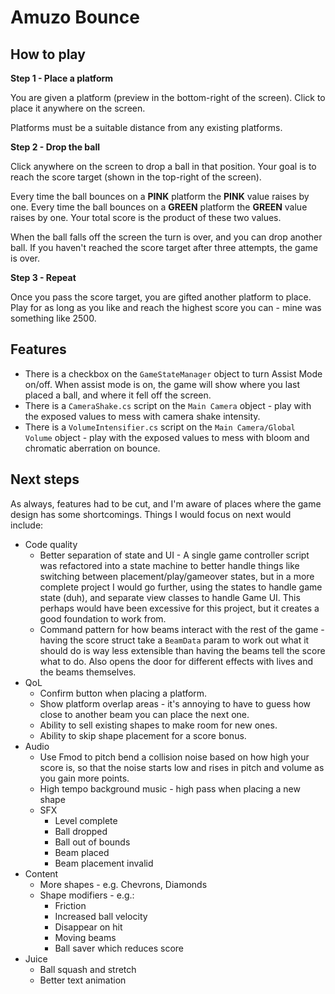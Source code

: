# Amuzo Bounce

## How to play

**Step 1 - Place a platform**

You are given a platform (preview in the bottom-right of the screen). Click to place it anywhere on the screen.

Platforms must be a suitable distance from any existing platforms.

**Step 2 - Drop the ball**

Click anywhere on the screen to drop a ball in that position. Your goal is to reach the score target (shown in the top-right of the screen).

Every time the ball bounces on a **PINK** platform the **PINK** value raises by one. Every time the ball bounces on a **GREEN** platform the **GREEN** value raises by one. Your total score is the product of these two values.

When the ball falls off the screen the turn is over, and you can drop another ball. If you haven't reached the score target after three attempts, the game is over.

**Step 3 - Repeat**

Once you pass the score target, you are gifted another platform to place. Play for as long as you like and reach the highest score you can - mine was something like 2500.

## Features

- There is a checkbox on the `GameStateManager` object to turn Assist Mode on/off. When assist mode is on, the game will show where you last placed a ball, and where it fell off the screen.
- There is a `CameraShake.cs` script on the `Main Camera` object - play with the exposed values to mess with camera shake intensity.
- There is a `VolumeIntensifier.cs` script on the `Main Camera/Global Volume` object - play with the exposed values to mess with bloom and chromatic aberration on bounce.

## Next steps

As always, features had to be cut, and I'm aware of places where the game design has some shortcomings. Things I would focus on next would include:

- Code quality
    - Better separation of state and UI - A single game controller script was refactored into a state machine to better handle things like switching between placement/play/gameover states, but in a more complete project I would go further, using the states to handle game state (duh), and separate view classes to handle Game UI. This perhaps would have been excessive for this project, but it creates a good foundation to work from.
    - Command pattern for how beams interact with the rest of the game - having the score struct take a `BeamData` param to work out what it should do is way less extensible than having the beams tell the score what to do. Also opens the door for different effects with lives and the beams themselves.
- QoL
    - Confirm button when placing a platform.
    - Show platform overlap areas - it's annoying to have to guess how close to another beam you can place the next one.
    - Ability to sell existing shapes to make room for new ones.
    - Ability to skip shape placement for a score bonus.
- Audio
    - Use Fmod to pitch bend a collision noise based on how high your score is, so that the noise starts low and rises in pitch and volume as you gain more points.
    - High tempo background music - high pass when placing a new shape
    - SFX
        - Level complete
        - Ball dropped
        - Ball out of bounds
        - Beam placed
        - Beam placement invalid
- Content
    - More shapes - e.g. Chevrons, Diamonds
    - Shape modifiers - e.g.:
        - Friction
        - Increased ball velocity
        - Disappear on hit
        - Moving beams
        - Ball saver which reduces score
- Juice
    - Ball squash and stretch
    - Better text animation